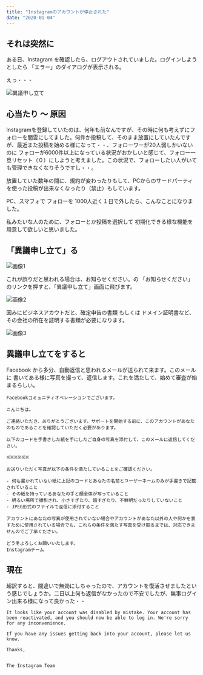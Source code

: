 ```yaml
---
title: "Instagramのアカウントが停止された"
date: "2020-01-04"
---
```


## それは突然に

ある日、Instagram を確認したら、ログアウトされていました。ログインしようとしたら 「エラー」のダイアログが表示される。

えっ・・・

![異議申し立て](/assets/n12de0cd8f3e5_picture_pc_1baed76b8fed1f64d19bb9f7328d682c.png)

## 心当たり 〜 原因

Instagramを登録していたのは、何年も前なんですが、その時に何も考えずにフォローを闇雲にしてました。何件か投稿して、そのまま放置にしていたんですが、最近また投稿を始める様になって・・、フォローワーが20人弱しかいないのに フォローが6000件以上になっている状況がおかしいと感じて、フォロー一旦リセット（０）にしようと考えました。この状況で、フォローしたい人がいても管理できなくなりそうですし・・。

放置していた数年の間に、規約が変わったりもして、PCからのサードパーティを使った投稿が出来なくなったり（禁止）もしています。

PC、スマフォで フォローを 1000人近く１日で外したら、こんなことになりました。  

私みたいな人のために、フォローとか投稿を選択して 初期化できる様な機能を用意して欲しいと思いました。

## 「異議申し立て」る

![画像1](/assets/n12de0cd8f3e5_picture_pc_9b2344ddc585e92b9382058b9b3655bb.png)

これが誤りだと思われる場合は、お知らせください。の 「お知らせください」のリンクを押すと、「異議申し立て」画面に飛びます。

![画像2](/assets/n12de0cd8f3e5_picture_pc_5f01db2adb501e2108905b84107a7397.png)

因みにビジネスアカウトだと、確定申告の書類 もしくは ドメイン証明書など、その会社の所在を証明する書類が必要になります。

![画像3](/assets/n12de0cd8f3e5_picture_pc_aa3cc1c626bad043c79b018689f44f98.png)

## 異議申し立てをすると

Facebook から多分、自動返信と思われるメールが送られて来ます。このメールに 書いてある様に写真を撮って、返信します。これを満たして、始めて審査が始まるらしい。

```
Facebookコミュニティオペレーションでございます。

こんにちは。

ご連絡いただき、ありがとうございます。サポートを開始する前に、このアカウントがあなたのものであることを確認していただく必要があります。

以下のコードを手書きした紙を手にしたご自身の写真を添付して、このメールに返信してください。

※※※※※※

お送りいただく写真が以下の条件を満たしていることをご確認ください。

- 何も書かれていない紙に上記のコードとあなたの名前とユーザーネームのみが手書きで記載されていること
- その紙を持っているあなたの手と顔全体が写っていること
- 明るい場所で撮影され、小さすぎたり、暗すぎたり、不鮮明だったりしていないこと
- JPEG形式のファイルで返信に添付すること

アカウントにあなたの写真が使用されていない場合やアカウントがあなた以外の人や何かを表すために使用されている場合でも、これらの条件を満たす写真を受け取るまでは、対応できませんのでご了承ください。

どうぞよろしくお願いいたします。
Instagramチーム
```

## 現在​

超訳すると、間違いで無効にしちゃったので、アカウントを復活させましたという感じでしょうか。二日以上何も返信がなかったので不安でしたが、無事ログイン出来る様になって良かった・・

```
It looks like your account was disabled by mistake. Your account has been reactivated, and you should now be able to log in. We're sorry for any inconvenience.

If you have any issues getting back into your account, please let us know.

Thanks,


The Instagram Team
```
